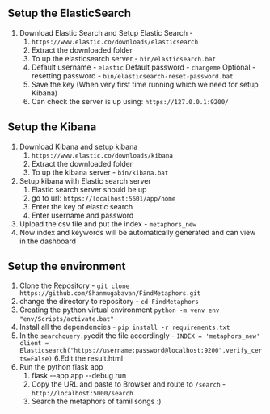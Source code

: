 ## Setup the ElasticSearch
1. Download Elastic Search  and Setup Elastic Search - 
	1. `https://www.elastic.co/downloads/elasticsearch`
	2. Extract the downloaded folder
	3. To up the elasticsearch server - `bin/elasticsearch.bat`
	4. Default username - `elastic`
		Default password - `changeme`
			Optional - resetting password - `bin/elasticsearch-reset-password.bat`
	5. Save the key (When very first time running which we need for setup Kibana)
	6. Can check the server is up using: `https://127.0.0.1:9200/`
## Setup the Kibana
1. Download Kibana and setup kibana
	1. `https://www.elastic.co/downloads/kibana` 
	2. Extract the downloaded folder
	3. To up the kibana server - `bin/kibana.bat`
2. Setup kibana with Elastic search server
	1. Elastic search server should be up
	2. go to url: `https://localhost:5601/app/home` 
	3. Enter the key of elastic search
	4. Enter username and password
3. Upload the csv file and put the index - `metaphors_new`
4. Now index and keywords will be automatically generated and can view in the dashboard

## Setup the environment

 1. Clone the Repository - `git clone https://github.com/Shanmugabavan/FindMetaphors.git`
 2. change the directory to repository - `cd FindMetaphors`
 3. Creating the python virtual environment
 `python -m venv env` 
 `"env/Scripts/activate.bat"` 
 4. Install all the dependencies - `pip install -r requirements.txt`
 5. In the `searchquery.py`edit the file accordingly - `INDEX = 'metaphors_new'`
	    ` client = Elasticsearch("https://username:password@localhost:9200",verify_certs=False)`
6.Edit the result.html	    
7. Run the python flask app
	1. flask --app app --debug run
	2. Copy the URL and paste to Browser and route to `/search`
		-`http://localhost:5000/search`
	3. Search the metaphors of tamil songs :)
